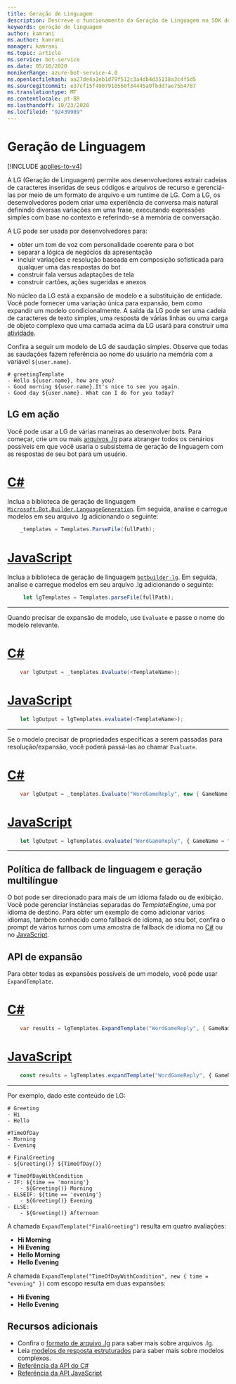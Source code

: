 ```yaml
---
title: Geração de Linguagem
description: Descreve o funcionamento da Geração de Linguagem no SDK do Bot Framework.
keywords: geração de linguagem
author: kamrani
ms.author: kamrani
manager: kamrani
ms.topic: article
ms.service: bot-service
ms.date: 05/16/2020
monikerRange: azure-bot-service-4.0
ms.openlocfilehash: aa27de4a1eb1d79f512c3a4db4d35138a3c4f5d5
ms.sourcegitcommit: e37cf15f4907910560f34445a0fbdd7ae75b4787
ms.translationtype: MT
ms.contentlocale: pt-BR
ms.lasthandoff: 10/23/2020
ms.locfileid: "92439989"
---
```

# <a name="language-generation"></a>Geração de Linguagem

[!INCLUDE [applies-to-v4](../includes/applies-to-v4-current.md)]

<!-- See [here](#Change-Log) for what's new in **4.8.0 RC1** release.-->

A LG (Geração de Linguagem) permite aos desenvolvedores extrair cadeias de caracteres inseridas de seus códigos e arquivos de recurso e gerenciá-las por meio de um formato de arquivo e um runtime de LG. Com a LG, os desenvolvedores podem criar uma experiência de conversa mais natural definindo diversas variações em uma frase, executando expressões simples com base no contexto e referindo-se à memória de conversação.

A LG pode ser usada por desenvolvedores para:

- obter um tom de voz com personalidade coerente para o bot
- separar a lógica de negócios da apresentação
- incluir variações e resolução baseada em composição sofisticada para qualquer uma das respostas do bot
- construir fala versus adaptações de tela
- construir cartões, ações sugeridas e anexos

No núcleo da LG está a expansão de modelo e a substituição de entidade. Você pode fornecer uma variação única para expansão, bem como expandir um modelo condicionalmente. A saída da LG pode ser uma cadeia de caracteres de texto simples, uma resposta de várias linhas ou uma carga de objeto complexo que uma camada acima da LG usará para construir uma [atividade][1].

Confira a seguir um modelo de LG de saudação simples. Observe que todas as saudações fazem referência ao nome do usuário na memória com a variável `${user.name}`.

```.lg
# greetingTemplate
- Hello ${user.name}, how are you?
- Good morning ${user.name}.It's nice to see you again.
- Good day ${user.name}. What can I do for you today?
```

## <a name="lg-in-action"></a>LG em ação

Você pode usar a LG de várias maneiras ao desenvolver bots. Para começar, crie um ou mais [arquivos .lg][3] para abranger todos os cenários possíveis em que você usaria o subsistema de geração de linguagem com as respostas de seu bot para um usuário.

# <a name="c"></a>[C#](#tab/csharp)

Inclua a biblioteca de geração de linguagem [`Microsoft.Bot.Builder.LanguageGeneration`](https://www.nuget.org/packages/Microsoft.Bot.Builder.LanguageGeneration/). Em seguida, analise e carregue modelos em seu arquivo .lg adicionando o seguinte:

```c#
    _templates = Templates.ParseFile(fullPath);
```

# <a name="javascript"></a>[JavaScript](#tab/javascript)

Inclua a biblioteca de geração de linguagem [`botbuilder-lg`][15]. Em seguida, analise e carregue modelos em seu arquivo .lg adicionando o seguinte:

```typescript
     let lgTemplates = Templates.parseFile(fullPath);
```

---

Quando precisar de expansão de modelo, use `Evaluate` e passe o nome do modelo relevante.

# <a name="c"></a>[C#](#tab/csharp)

```c#
    var lgOutput = _templates.Evaluate(<TemplateName>);
```

# <a name="javascript"></a>[JavaScript](#tab/javascript)

```typescript
    let lgOutput = lgTemplates.evaluate(<TemplateName>);
```

---

Se o modelo precisar de propriedades específicas a serem passadas para resolução/expansão, você poderá passá-las ao chamar `Evaluate`.

# <a name="c"></a>[C#](#tab/csharp)

```c#
    var lgOutput = _templates.Evaluate("WordGameReply", new { GameName = "MarcoPolo" } );
```

# <a name="javascript"></a>[JavaScript](#tab/javascript)

```typescript
    let lgOutput = lgTemplates.evaluate("WordGameReply", { GameName = "MarcoPolo" } );
```

---

## <a name="multilingual-generation-and-language-fallback-policy"></a>Política de fallback de linguagem e geração multilíngue

O bot pode ser direcionado para mais de um idioma falado ou de exibição. Você pode gerenciar instâncias separadas do *TemplateEngine*, uma por idioma de destino. Para obter um exemplo de como adicionar vários idiomas, também conhecido como fallback de idioma, ao seu bot, confira o prompt de vários turnos com uma amostra de fallback de idioma no [C#](https://aka.ms/csharp-lg-multi-turn-prompt-language-fallback-sample) ou no [JavaScript](https://aka.ms/js-lg-multi-turn-prompt-language-fallback-sample).

<!--
## Grammar check and correction
The current library does not include any capabilities for grammar check or correction-->

## <a name="expand-api"></a>API de expansão

Para obter todas as expansões possíveis de um modelo, você pode usar `ExpandTemplate`.

# <a name="c"></a>[C#](#tab/csharp)

```c#
    var results = lgTemplates.ExpandTemplate("WordGameReply", { GameName = "MarcoPolo" } )
```

# <a name="javascript"></a>[JavaScript](#tab/javascript)

```typescript
    const results = lgTemplates.expandTemplate("WordGameReply", { GameName = "MarcoPolo" } )
```

---

Por exemplo, dado este conteúdo de LG:

```.lg
# Greeting
- Hi
- Hello

#TimeOfDay
- Morning
- Evening

# FinalGreeting
- ${Greeting()} ${TimeOfDay()}

# TimeOfDayWithCondition
- IF: ${time == 'morning'}
    - ${Greeting()} Morning
- ELSEIF: ${time == 'evening'}
    - ${Greeting()} Evening
- ELSE:
    - ${Greeting()} Afternoon
```

A chamada `ExpandTemplate("FinalGreeting")` resulta em quatro avaliações:

- **Hi Morning**
- **Hi Evening**
- **Hello Morning**
- **Hello Evening**

A chamada `ExpandTemplate("TimeOfDayWithCondition", new { time = "evening" })` com escopo resulta em duas expansões:

- **Hi Evening**
- **Hello Evening**

## <a name="additional-resources"></a>Recursos adicionais

- Confira o [formato de arquivo .lg][3] para saber mais sobre arquivos .lg.
- Leia [modelos de resposta estruturados](../language-generation/language-generation-structured-response-template.md) para saber mais sobre modelos complexos.
- [Referência da API do C#](https://docs.microsoft.com/dotnet/api/microsoft.bot.builder.languagegeneration)
- [Referência da API JavaScript](https://docs.microsoft.com/javascript/api/botbuilder-lg)

<!---
## Change Log
### 4.8 PREVIEW
- \[**BREAKING CHANGES**\]:
    - `ActivityFactory`
        - has been moved to `Microsoft.Bot.Builder`
        - `CreateActivity` renamed to `FromObject`
    - `TemplateEngine`
        - has been renamed to `Templates`
        - `TemplateEngine.EvaluateTemplate` renamed to `Templates.Evaluate`
        - `TemplateEngine.Evaluate` renamed to `Templates.EvaluateText`
        - `TemplateEngine().AddFile` has been replaced by `Templates.ParseFile`
        - `AddFiles` has been deprecated. You no longer can load multiple .lg files. Instead, you should use [import][50] support in your .lg files.
    - Bounding character for expressions has been changed from **@**{expression} to **$**{expression}

    |  Old  | New |
    |-------|-----|
    |  # myTemplate <br/> - I have @{user.name} as your name |  # myTemplate <br/> - I have ${user.name} as your name |
    | # myTemplate <br/> - @{ackPhrase()} <br/><br/> # ackPhrase <br/> - hi <br/>- hello | # myTemplate <br/> - ${ackPhrase()} <br/><br/> # ackPhrase <br/> - hi <br/>- hello |
    | # myTemplate <br/> - IF : @{user.name == null} <br/>&nbsp;&nbsp;&nbsp;&nbsp;- hello<br/>- ELSE : <br/>&nbsp;&nbsp;&nbsp;&nbsp;- null | # myTemplate <br/> - IF : ${user.name == null} <br/>&nbsp;&nbsp;&nbsp;&nbsp;- hello<br/>- ELSE : <br/>&nbsp;&nbsp;&nbsp;&nbsp;- null |
- New sample [C#][100], [JS][101] that demonstrates how to extend the set of prebuilt expression functions and using custom functions in LG.
- You can now use back-quote for string interpolation. e.g. \`=json({'user': ${user.name}})`
### 4.7 PREVIEW
- \[**BREAKING CHANGES**\]:
    - Old way to refer to a template via `[TemplateName]` notation is deprecated in favor of `${TemplateName()}` notation. There are no changes to how structured response templates are defined.
    - All expressions must now be enclosed within `${<expression>}`. The old notation `{<expression>}` is no longer supported.
    - `ActivityBuilder` has been deprecated and removed in favor of `ActivityFactory`. Note that by stable release, functionality offered by `ActivityFactory` is likely to move into `MessageFactory`.

    |  Old  | New |
    |-------|-----|
    | # myTemplate <br/> - I have {user.name} as your name |  # myTemplate <br/> - I have @{user.name} as your name |
    | # myTemplate <br/> - [ackPhrase] <br/><br/> # ackPhrase <br/> - hi <br/>- hello | # myTemplate <br/> - @{ackPhrase()} <br/><br/> # ackPhrase <br/> - hi <br/>- hello |

- \[**NEW**\]:
    - Language generation preview is now available for JavaScript as well. Checkout packages [here][15]. Samples are [here][26]
    - New `ActivityFactory` class that helps transform structured response template output from LG into a Bot framework activity.
    - Bug fixes and stability improvements.

### 4.6 PREVIEW 2
- \[**BREAKING CHANGES**\]:
    - Old `display || speak` notation is deprecated in favor of structured template support. See below for more details on structured template.
    - Old `Chatdown` style cards are deprecated in favor of structured template support. See below for more details on structured template.
- \[**NEW**\]:
    - Structured Template support in .lg file format. See [here](../language-generation/language-generation-structured-response-template.md) to learn more about Structured Template definition.
    - ActivityGenerator.GenerateFromLG static method to transform output from LG sub-system into a full blown [Bot Framework Activity][1]

### 4.6 PREVIEW
- \[**NEW**\] [VS code extension][22] for LG (syntax highlighting, auto-suggest (including expressions, pre-built functions, template names etc), validation)
- LG file format:
    - Support for [Switch..Case..Default][20]
    - Support for [import reference][21] to another .lg file.
- [API changes][2]:
    - Dropped FromFile and FromText methods in favor of AddFile and AddFiles.
    - Added ability to provide a delegate to externally resolve import references found in content.
- \[**NEW**\] Translate functionality in [MSLG CLI][23]

### 4.5 PREVIEW
- Initial preview release
-->
[1]:https://github.com/Microsoft/BotBuilder/blob/master/specs/botframework-activity/botframework-activity.md
[3]:../file-format/bot-builder-lg-file-format.md
[6]:https://github.com/microsoft/botframework-cli/tree/master/packages/chatdown
[7]:https://github.com/microsoft/botframework-cli/blob/master/packages/chatdown/docs/chatdown-format.md
[8]:https://github.com/microsoft/botframework-cli/blob/master/packages/chatdown/docs/examples/CardExamples.chat
[9]:https://github.com/microsoft/botframework-cli/blob/master/packages/chatdown/docs/chatdown-format.md#message-commands
[10]:https://github.com/microsoft/botframework-cli/blob/master/packages/chatdown/docs/chatdown-format.md#message-cards
[11]:https://github.com/microsoft/botframework-cli/blob/master/packages/chatdown/docs/chatdown-format.md#message-attachments
[12]:https://botbuilder.myget.org/F/botbuilder-v4-dotnet-daily/api/v3/index.json
[13]:https://botbuilder.myget.org/gallery/botbuilder-v4-js-daily
[14]:https://www.nuget.org/packages/Microsoft.Bot.Builder.LanguageGeneration/4.7.0-preview
[15]:https://www.npmjs.com/package/botbuilder-lg
[20]:../file-format/bot-builder-lg-file-format.md#switch-case
[21]:../file-format/bot-builder-lg-file-format.md#importing-external-references
[22]:https://aka.ms/lg-vscode-extension
[23]:https://github.com/microsoft/botbuilder-tools/tree/V.Future/packages/MSLG
[26]:https://github.com/microsoft/BotBuilder-Samples/tree/master/experimental/language-generation/javascript_nodejs
[50]:../file-format/bot-builder-lg-file-format.md#importing-external-references
[100]:https://github.com/microsoft/BotBuilder-Samples/blob/master/experimental/language-generation/csharp_dotnetcore/20.extending-with-custom-functions/README.md
[101]:https://github.com/microsoft/BotBuilder-Samples/blob/master/experimental/language-generation/javascript_nodejs/20.custom-functions/README.md
